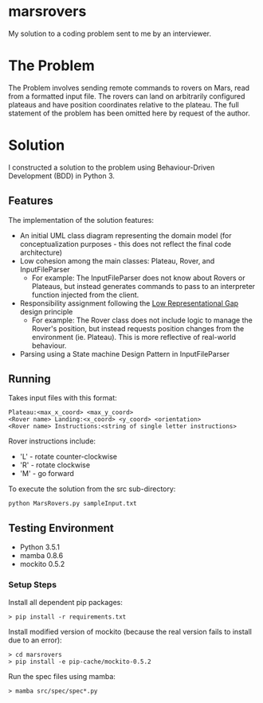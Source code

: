 # marsrovers

My solution to a coding problem sent to me by an interviewer.

# The Problem

The Problem involves sending remote commands to rovers on Mars, read from a formatted input file. The rovers can land on arbitrarily configured plateaus and have position coordinates relative to the plateau.  The full statement of the problem has been omitted here by request of the author.

# Solution
I constructed a solution to the problem using Behaviour-Driven Development (BDD) in Python 3.

## Features
The implementation of the solution features:
- An initial UML class diagram representing the domain model (for conceptualization purposes - this does not reflect the final code architecture)
- Low cohesion among the main classes: Plateau, Rover, and InputFileParser
  - For example: The InputFileParser does not know about Rovers or Plateaus, but instead generates commands to pass to an interpreter function injected from the client. 
- Responsibility assignment following the [Low Representational Gap](http://www.csci.csusb.edu/dick/cs375/12q.html#Chapter%2012%20pages%20271-319%20--%20LRG) design principle
  - For example: The Rover class does not include logic to manage the Rover's position, but instead requests position changes from the environment (ie. Plateau).  This is more reflective of real-world behaviour.
- Parsing using a State machine Design Pattern in InputFileParser

## Running

Takes input files with this format:
```
Plateau:<max_x_coord> <max_y_coord>
<Rover name> Landing:<x_coord> <y_coord> <orientation>
<Rover name> Instructions:<string of single letter instructions>
```

Rover instructions include:
- 'L' - rotate counter-clockwise
- 'R' - rotate clockwise
- 'M' - go forward


To execute the solution from the src sub-directory:

```
python MarsRovers.py sampleInput.txt
```

## Testing Environment

- Python 3.5.1
- mamba 0.8.6
- mockito 0.5.2

### Setup Steps

Install all dependent pip packages: 
```
> pip install -r requirements.txt
```

Install modified version of mockito (because the real version fails to install due to an error):
```
> cd marsrovers
> pip install -e pip-cache/mockito-0.5.2
```

Run the spec files using mamba:
```
> mamba src/spec/spec*.py
```

